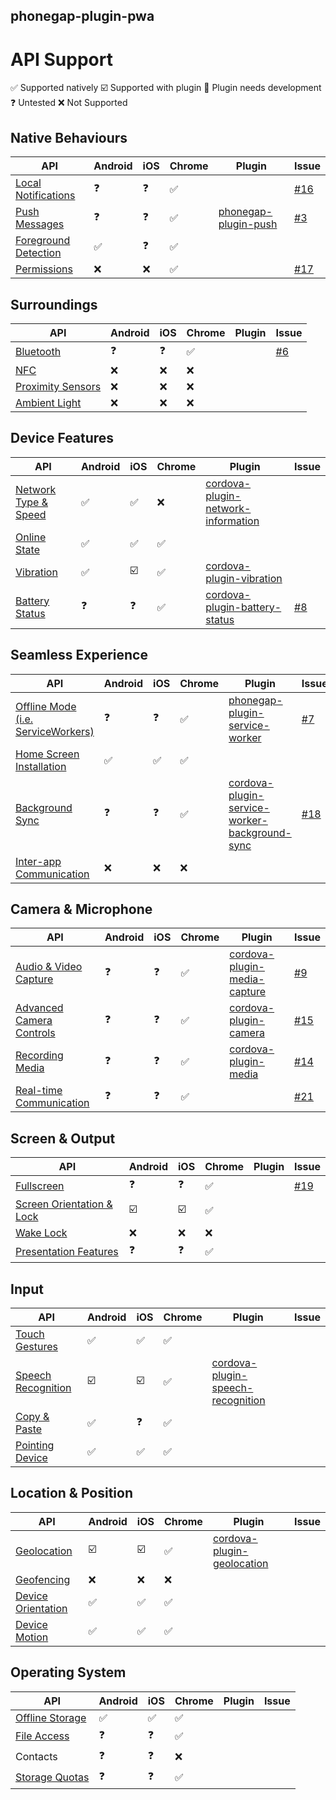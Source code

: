 
phonegap-plugin-pwa
------------------------

# API Support

:white_check_mark: Supported natively
:ballot_box_with_check: Supported with plugin
:construction: Plugin needs development
:question: Untested
:x: Not Supported

## Native Behaviours

| API                  | Android | iOS | Chrome | Plugin | Issue |
| -------------------- | ------- | --- | ------- | ------ | ----- |
| [Local Notifications](http://www.w3.org/TR/notifications/)  | :question: | :question: | :white_check_mark: | | [#16](https://github.com/phonegap/phonegap-plugin-pwa/issues/16) |
| [Push Messages](https://w3c.github.io/push-api/)        | :question: | :question: | :white_check_mark: | [phonegap-plugin-push](https://github.com/phonegap/phonegap-plugin-push) | [#3](https://github.com/phonegap/phonegap-plugin-pwa/issues/3) |
| [Foreground Detection](https://w3c.github.io/page-visibility/) | :white_check_mark: | :question: | :white_check_mark: | | |
| [Permissions](https://w3c.github.io/permissions/) | :x: | :x: | :white_check_mark: | | [#17](https://github.com/phonegap/phonegap-plugin-pwa/issues/17) |

## Surroundings

| API                  | Android | iOS | Chrome | Plugin | Issue |
| -------------------- | ------- | --- | ------- | ------ | ----- |
| [Bluetooth](https://webbluetoothcg.github.io/web-bluetooth/) | :question: | :question: | :white_check_mark: | | [#6](https://github.com/phonegap/phonegap-plugin-pwa/issues/6) |
| [NFC](https://w3c.github.io/web-nfc/) | :x: | :x: | :x: | | |
| [Proximity Sensors](https://w3c.github.io/proximity/) | :x: | :x: | :x: | | |
| [Ambient Light](https://w3c.github.io/ambient-light/) | :x: | :x: | :x: | | |

## Device Features

| API                  | Android | iOS | Chrome | Plugin | Issue |
| -------------------- | ------- | --- | ------- | ------ | ----- |
| [Network Type & Speed](http://wicg.github.io/netinfo/) | :white_check_mark: | :white_check_mark: | :x: | [cordova-plugin-network-information](https://github.com/apache/cordova-plugin-network-information) | |
| [Online State](https://html.spec.whatwg.org/multipage/Chromes.html#Chrome-state) | :white_check_mark: | :white_check_mark: | :white_check_mark: | | |
| [Vibration](https://w3c.github.io/vibration/) | :white_check_mark: | :ballot_box_with_check: | :white_check_mark: | [cordova-plugin-vibration](https://github.com/apache/cordova-plugin-vibration) | |
| [Battery Status](https://dvcs.w3.org/hg/dap/raw-file/default/battery/Overview.html)       | :question: | :question: | :white_check_mark: | [cordova-plugin-battery-status](https://github.com/apache/cordova-plugin-battery-status)  | [#8](https://github.com/phonegap/phonegap-plugin-pwa/issues/8) |

## Seamless Experience

| API                      | Android | iOS | Chrome | Plugin | Issue |
| -------------------- | ------- | --- | ------- | ------ | ----- |
| [Offline Mode (i.e. ServiceWorkers)](https://www.w3.org/TR/service-workers/) | :question: | :question: | :white_check_mark: | [phonegap-plugin-service-worker](https://github.com/phonegap/phonegap-plugin-service-worker) | [#7](https://github.com/phonegap/phonegap-plugin-pwa/issues/7) |
| [Home Screen Installation](https://w3c.github.io/manifest/) | :white_check_mark: | :white_check_mark: | :white_check_mark: | | |
| [Background Sync](https://wicg.github.io/BackgroundSync/spec/) | :question: | :question: | :white_check_mark: | [cordova-plugin-service-worker-background-sync](https://github.com/MobileChromeApps/cordova-plugin-service-worker-background-sync) | [#18](https://github.com/phonegap/phonegap-plugin-pwa/issues/18) |
| [Inter-app Communication](https://www.w3.org/TR/web-intents/)  | :x: | :x: | :x: | | |

## Camera & Microphone

| API                      | Android | iOS | Chrome | Plugin | Issue |
| -------------------- | ------- | --- | ------- | ------ | ----- |
| [Audio & Video Capture](https://whatwebcando.today/camera-microphone.html)    | :question: | :question: | :white_check_mark: | [cordova-plugin-media-capture](https://github.com/apache/cordova-plugin-media-capture) | [#9](https://github.com/phonegap/phonegap-plugin-pwa/issues/9) |
| [Advanced Camera Controls](https://w3c.github.io/mediacapture-image/) | :question: | :question: | :white_check_mark: | [cordova-plugin-camera](https://github.com/apache/cordova-plugin-camera) | [#15](https://github.com/phonegap/phonegap-plugin-pwa/issues/15) |
| [Recording Media](https://w3c.github.io/mediacapture-record/MediaRecorder.html)          | :question: | :question: | :white_check_mark: | [cordova-plugin-media](https://github.com/apache/cordova-plugin-media) | [#14](https://github.com/phonegap/phonegap-plugin-pwa/issues/14)|
| [Real-time Communication](https://w3c.github.io/webrtc-pc/)  | :question: | :question: | :white_check_mark: | | [#21](https://github.com/phonegap/phonegap-plugin-pwa/issues/21) |

## Screen & Output

| API                       | Android | iOS | Chrome | Plugin | Issue |
| -------------------- | ------- | --- | ------- | ------ | ----- |
| [Fullscreen](https://fullscreen.spec.whatwg.org/) | :question: | :question: | :white_check_mark: | | [#19](https://github.com/phonegap/phonegap-plugin-pwa/issues/19) |
| [Screen Orientation & Lock](https://w3c.github.io/screen-orientation/) | :ballot_box_with_check: | :ballot_box_with_check: | :white_check_mark: |
| [Wake Lock](https://w3c.github.io/wake-lock/) | :x: | :x: | :x: | | |
| [Presentation Features](https://w3c.github.io/presentation-api/)     | :question: | :question: | :white_check_mark: | | |

## Input

| API                      | Android | iOS | Chrome | Plugin | Issue |
| -------------------- | ------- | --- | ------- | ------ | ----- |
| [Touch Gestures](https://w3c.github.io/touch-events/) | :white_check_mark: | :white_check_mark: | :white_check_mark: | | |
| [Speech Recognition](https://dvcs.w3.org/hg/speech-api/raw-file/tip/speechapi.html#speechreco-section) | :ballot_box_with_check: | :ballot_box_with_check: | :white_check_mark: | [cordova-plugin-speech-recognition](https://github.com/macdonst/SpeechRecognitionPlugin) | |
| [Copy & Paste](https://w3c.github.io/clipboard-apis/) | :white_check_mark: | :question: | :white_check_mark: | | |
| [Pointing Device](https://www.w3.org/TR/mediaqueries-4/#mf-interaction)          | :white_check_mark: | :white_check_mark: | :white_check_mark: | | |

## Location & Position

| API                      | Android | iOS | Chrome | Plugin | Issue |
| -------------------- | ------- | --- | ------- | ------ | ----- |
| [Geolocation](https://www.w3.org/TR/geolocation-API/) | :ballot_box_with_check: | :ballot_box_with_check: | :white_check_mark: | [cordova-plugin-geolocation](https://github.com/apache/cordova-plugin-geolocation) | |
| [Geofencing](https://w3c.github.io/geofencing-api/) | :x: | :x: | :x: | | |
| [Device Orientation](https://w3c.github.io/deviceorientation/spec-source-orientation.html) | :white_check_mark: | :white_check_mark: | :white_check_mark: | | |
| [Device Motion](https://w3c.github.io/deviceorientation/spec-source-orientation.html#devicemotion) | :white_check_mark: | :white_check_mark: | :white_check_mark: | | |

## Operating System

| API                      | Android | iOS | Chrome | Plugin | Issue |
| -------------------- | ------- | --- | ------- | ------ | ----- |
| [Offline Storage](https://html.spec.whatwg.org/multipage/webstorage.html)          | :white_check_mark: | :white_check_mark: | :white_check_mark: | | |
| [File Access](https://w3c.github.io/FileAPI/) | :question: | :question: | :white_check_mark: | | |
| Contacts | :question: | :question: | :x: | | |
| [Storage Quotas](https://w3c.github.io/quota-api/)           | :question: | :question: | :white_check_mark: | | |
